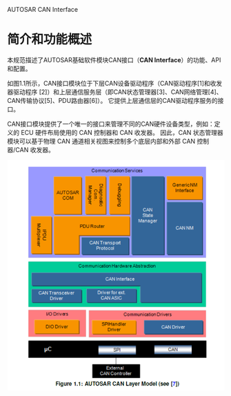 <section id="title">AUTOSAR CAN Interface</section>

# 简介和功能概述

本规范描述了AUTOSAR基础软件模块CAN接口（**CAN Interface**）的功能、API和配置。

如图1.1所示，CAN接口模块位于下层CAN设备驱动程序（CAN驱动程序[1]和收发器驱动程序 [2]）和上层通信服务层（即CAN状态管理器[3]、CAN网络管理[4]、CAN传输协议[5]、PDU路由器[6]）。 它提供上层通信层的CAN驱动程序服务的接口。

CAN接口模块提供了一个唯一的接口来管理不同的CAN硬件设备类型，例如：定义的 ECU 硬件布局使用的 CAN 控制器和 CAN 收发器。 因此，CAN 状态管理器模块可以基于物理 CAN 通道相关视图来控制多个底层内部和外部 CAN 控制器/CAN 收发器。

![](Figure1_1.png)